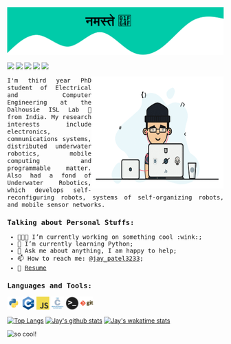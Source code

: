 ![so cool!](https://github.com/patel999jay/patel999jay/blob/main/upperwave.svg)

<!-- <h1 align='center'> नमस्ते 🙏 </h1> -->
[![](https://img.shields.io/badge/Portfolio-https://patel999jay.github.io/-blue?logo=Portfolio&logoColor=blue&labelColor=black)](https://patel999jay.github.io/)
[![](https://img.shields.io/badge/LinkedIn-patel999jay-blue?logo=Linkedin&logoColor=blue&labelColor=black)](https://www.linkedin.com/in/patel999jay/)
[![](https://img.shields.io/badge/Gmail-patel999jay@gmail.com-red?logo=Gmail&logoColor=Red&labelColor=black)](mailto:patel999jay@gmail.com)
[![](https://img.shields.io/badge/Telegram-patel999jay-green?logo=Telegram&logoColor=blue&labelColor=black)](https://t.me/patel999jay)
![](https://visitor-badge.glitch.me/badge?page_id=patel999jay.patel999jay)

<img align="right" alt="GIF" src="https://github.com/patel999jay/patel999jay/blob/main/Developer.gif?raw=true" width="308" height="260" />
<p align='justify'><samp>I'm third year PhD student of Electrical and Computer Engineering at the Dalhousie ISL Lab 🚀 from India. My research interests include electronics, communications systems, distributed underwater robotics, mobile computing and programmable matter. Also had a fond of Underwater Robotics, which develops self-reconfiguring robots, systems of self-organizing robots, and mobile sensor networks.</samp></p>


<h3><samp> Talking about Personal Stuffs:</samp></h3>
<ul><samp>
  <li> 👨🏽‍💻 I’m currently working on something cool :wink:;</li>
  <li> 🌱 I’m currently learning Python; </li>
  <li> 💬 Ask me about anything, I am happy to help;</li>
  <li> 📫 How to reach me: <a href="https://twitter.com/jay_patel3233">@jay_patel3233</a>;</li>
  <li> 📝 <a href="https://patel999jay.github.io/files/cv.pdf">Resume</a></li>
</samp></ul>  

<h3><samp>Languages and Tools:</samp></h3>

<code><img height="30" src="https://raw.githubusercontent.com/github/explore/80688e429a7d4ef2fca1e82350fe8e3517d3494d/topics/python/python.png"></code>
<code><img height="30" src="https://raw.githubusercontent.com/github/explore/80688e429a7d4ef2fca1e82350fe8e3517d3494d/topics/cpp/cpp.png"></code>
<code><img height="30" src="https://raw.githubusercontent.com/github/explore/80688e429a7d4ef2fca1e82350fe8e3517d3494d/topics/javascript/javascript.png"></code>
<code><img height="30" src="https://raw.githubusercontent.com/github/explore/80688e429a7d4ef2fca1e82350fe8e3517d3494d/topics/c/c.png"></code>
<code><img height="30" src="https://raw.githubusercontent.com/github/explore/80688e429a7d4ef2fca1e82350fe8e3517d3494d/topics/terminal/terminal.png"></code>
<code><img height="30" src="https://raw.githubusercontent.com/github/explore/80688e429a7d4ef2fca1e82350fe8e3517d3494d/topics/git/git.png"></code>


<!-- <h3 align='center'>📬 Find me around the web 🌎 </h3>

<p align='center'>
  <a href="https://patel999jay.github.io/"><img src="https://img.shields.io/badge/Portfolio-%231DA1F2.svg?&style=for-the-badge&logo=Portfolio&logoColor=white"/></a>&nbsp;&nbsp;&nbsp;&nbsp;
  <a href="https://www.linkedin.com/in/patel999jay/"><img src="https://img.shields.io/badge/linkedin-%230077B5.svg?&style=for-the-badge&logo=linkedin&logoColor=white" /></a>&nbsp;&nbsp;&nbsp;&nbsp;
  <a href="mailto:patel999jay@gmail.com"><img src="https://img.shields.io/badge/gmail-%23D14836.svg?&style=for-the-badge&logo=gmail&logoColor=white" /></a>&nbsp;&nbsp;&nbsp;&nbsp;
</p>   -->

<!-- <hr>
<h3 align='center'> 🔭  I’m currently working and learning ...</h3>
<p align='center'>
  <img src="https://img.shields.io/badge/html5%20-%23e34f26.svg?&style=for-the-badge&logo=html5&logoColor=white" />&nbsp;&nbsp;
  <img src="https://img.shields.io/badge/css3%20-%231572B6.svg?&style=for-the-badge&logo=css3&logoColor=white" />&nbsp;&nbsp;
  <img src="https://img.shields.io/badge/python3%20-%23e34f26.svg?&style=for-the-badge&logo=python&logoColor=white" />&nbsp;&nbsp;
  <img src="https://img.shields.io/badge/javascript%20-%23F7DF1E.svg?&style=for-the-badge&logo=javascript&logoColor=white" />&nbsp;&nbsp;
  <img src="https://img.shields.io/badge/MATLAB-FileExchange-orange.svg?&style=for-the-badge" />&nbsp;&nbsp;
  <img src="https://camo.githubusercontent.com/4728035c35302af7a472eba8858f41efb4e2d02b/68747470733a2f2f696d672e736869656c64732e696f2f62616467652f7461696c77696e642d6373732532302d2532333135373242362e7376673f267374796c653d666f722d7468652d6261646765266c6f676f3d7461696c77696e642d637373266c6f676f436f6c6f723d7768697465" />&nbsp;&nbsp;
</p>
<hr> -->

[![Top Langs](https://github-readme-stats.vercel.app/api/top-langs/?username=patel999jay&langs_count=5&layout=compact&show_icons=true&theme=radical)](https://github.com/anuraghazra/github-readme-stats) [![Jay's github stats](https://github-readme-stats.vercel.app/api?username=patel999jay&show_icons=true&theme=radical)](https://github.com/anuraghazra/github-readme-stats)
[![Jay's wakatime stats](https://github-readme-stats.vercel.app/api/wakatime?username=patel999jay)](https://github.com/anuraghazra/github-readme-stats)


![ so cool!](https://github.com/punitkmryh/punitkmryh/blob/master/wave.svg )







<!--
[![Top Langs](https://github-readme-stats.vercel.app/api/top-langs/?username=patel999jay&langs_count=5&layout=compact&show_icons=true&theme=radical)](https://github.com/anuraghazra/github-readme-stats)|

![](https://github.com/patel999jay/patel999jay/blob/main/Developer.gif)

[![](https://img.shields.io/website?url=https%3A%2F%2Fpatel999jay.github.io%2F-brightgreen?logo=HackerRank&logoColor=Green&labelColor=black)](https://patel999jay.github.io/)

**patel999jay/patel999jay** is a ✨ _special_ ✨ repository because its `README.md` (this file) appears on your GitHub profile.

Here are some ideas to get you started:

- 🔭 I’m currently working on ...
- 🌱 I’m currently learning ...
- 👯 I’m looking to collaborate on ...
- 🤔 I’m looking for help with ...
- 💬 Ask me about ...
- 📫 How to reach me: ...
- 😄 Pronouns: ...
- ⚡ Fun fact: ...






-->
